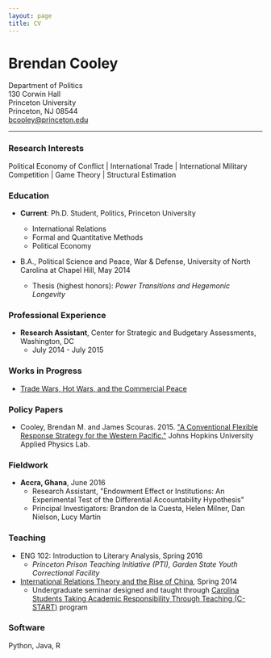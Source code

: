 ```yaml
---
layout: page
title: CV
---
```


# Brendan Cooley
Department of Politics  
130 Corwin Hall  
Princeton University  
Princeton, NJ 08544  
[bcooley@princeton.edu](mailto:bcooley@princeton.edu)  

___

### Research Interests
Political Economy of Conflict | International Trade | International Military Competition | Game Theory | Structural Estimation

### Education
- **Current**: Ph.D. Student, Politics, Princeton University
  - International Relations
  - Formal and Quantitative Methods
  - Political Economy

- B.A., Political Science and Peace, War & Defense, University of North Carolina at Chapel Hill, May 2014
  - Thesis (highest honors): *Power Transitions and Hegemonic Longevity*

### Professional Experience
- **Research Assistant**, Center for Strategic and Budgetary Assessments, Washington, DC
  - July 2014 - July 2015
  
### Works in Progress

- [Trade Wars, Hot Wars, and the Commercial Peace](https://brendancooley.github.io/papers/Cooley_twhw.pdf)

### Policy Papers

- Cooley, Brendan M. and James Scouras. 2015. ["A Conventional Flexible Response Strategy for the Western Pacific."](http://www.jhuapl.edu/newscenter/publications/pdf/AConventionalFlexibleResponseStrategyfortheWesternPacific.pdf) Johns Hopkins University Applied Physics Lab.
  
### Fieldwork

- **Accra, Ghana**, June 2016
  - Research Assistant, "Endowment Effect or Institutions: An Experimental Test of the Differential Accountability Hypothesis"
  - Principal Investigators: Brandon de la Cuesta, Helen Milner, Dan Nielson, Lucy Martin

### Teaching

- ENG 102: Introduction to Literary Analysis, Spring 2016
  - *Princeton Prison Teaching Initiative (PTI), Garden State Youth Correctional Facility*
- [International Relations Theory and the Rise of China](https://brendancooley.github.io/public/SPCL400.303.pdf), Spring 2014
  - Undergraduate seminar designed and taught through [Carolina Students Taking Academic Responsibility Through Teaching (C-START)](http://honorscarolina.unc.edu/academics/c-start/) program
  
### Software

Python, Java, R
